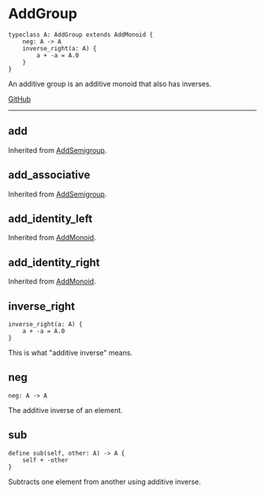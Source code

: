 # AddGroup

```acorn
typeclass A: AddGroup extends AddMonoid {
    neg: A -> A
    inverse_right(a: A) {
        a + -a = A.0
    }
}
```

An additive group is an additive monoid that also has inverses.

[GitHub](https://github.com/acornprover/acornlib/blob/master/src/add_group.ac)

---
## add
Inherited from [AddSemigroup](../AddSemigroup/#add).
## add_associative
Inherited from [AddSemigroup](../AddSemigroup/#add_associative).
## add_identity_left
Inherited from [AddMonoid](../AddMonoid/#add_identity_left).
## add_identity_right
Inherited from [AddMonoid](../AddMonoid/#add_identity_right).
## inverse_right

```acorn
inverse_right(a: A) {
    a + -a = A.0
}
```

This is what "additive inverse" means.
## neg

```acorn
neg: A -> A
```

The additive inverse of an element.
## sub

```acorn
define sub(self, other: A) -> A {
    self + -other
}
```

Subtracts one element from another using additive inverse.

